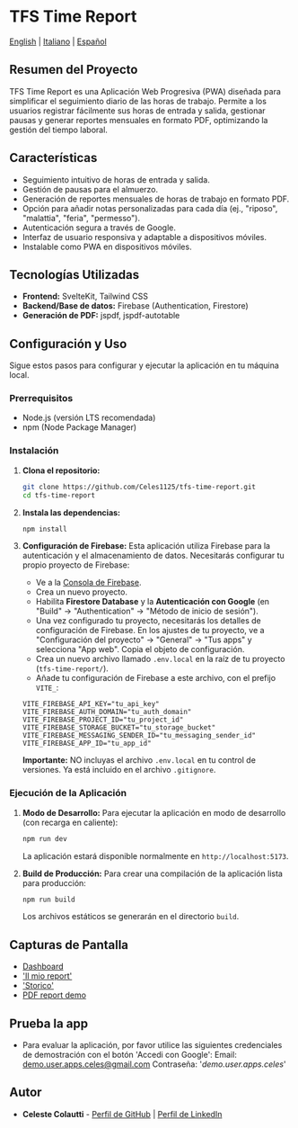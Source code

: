 # TFS Time Report

[English](README.md) | [Italiano](README.it.md) | [Español](README.es.md)

## Resumen del Proyecto

TFS Time Report es una Aplicación Web Progresiva (PWA) diseñada para simplificar el seguimiento diario de las horas de trabajo. Permite a los usuarios registrar fácilmente sus horas de entrada y salida, gestionar pausas y generar reportes mensuales en formato PDF, optimizando la gestión del tiempo laboral.

## Características

*   Seguimiento intuitivo de horas de entrada y salida.
*   Gestión de pausas para el almuerzo.
*   Generación de reportes mensuales de horas de trabajo en formato PDF.
*   Opción para añadir notas personalizadas para cada día (ej., "riposo", "malattia", "feria", "permesso").
*   Autenticación segura a través de Google.
*   Interfaz de usuario responsiva y adaptable a dispositivos móviles.
*   Instalable como PWA en dispositivos móviles.

## Tecnologías Utilizadas

*   **Frontend:** SvelteKit, Tailwind CSS
*   **Backend/Base de datos:** Firebase (Authentication, Firestore)
*   **Generación de PDF:** jspdf, jspdf-autotable

## Configuración y Uso

Sigue estos pasos para configurar y ejecutar la aplicación en tu máquina local.

### Prerrequisitos

*   Node.js (versión LTS recomendada)
*   npm (Node Package Manager)

### Instalación

1.  **Clona el repositorio:**
    ```bash
    git clone https://github.com/Celes1125/tfs-time-report.git
    cd tfs-time-report
    ```

2.  **Instala las dependencias:**
    ```bash
    npm install
    ```

3.  **Configuración de Firebase:**
    Esta aplicación utiliza Firebase para la autenticación y el almacenamiento de datos. Necesitarás configurar tu propio proyecto de Firebase:
    *   Ve a la [Consola de Firebase](https://console.firebase.google.com/).
    *   Crea un nuevo proyecto.
    *   Habilita **Firestore Database** y la **Autenticación con Google** (en "Build" -> "Authentication" -> "Método de inicio de sesión").
    *   Una vez configurado tu proyecto, necesitarás los detalles de configuración de Firebase. En los ajustes de tu proyecto, ve a "Configuración del proyecto" -> "General" -> "Tus apps" y selecciona "App web". Copia el objeto de configuración.
    *   Crea un nuevo archivo llamado `.env.local` en la raíz de tu proyecto (`tfs-time-report/`).
    *   Añade tu configuración de Firebase a este archivo, con el prefijo `VITE_`:
      ```env
      VITE_FIREBASE_API_KEY="tu_api_key"
      VITE_FIREBASE_AUTH_DOMAIN="tu_auth_domain"
      VITE_FIREBASE_PROJECT_ID="tu_project_id"
      VITE_FIREBASE_STORAGE_BUCKET="tu_storage_bucket"
      VITE_FIREBASE_MESSAGING_SENDER_ID="tu_messaging_sender_id"
      VITE_FIREBASE_APP_ID="tu_app_id"
      ```

    **Importante:** NO incluyas el archivo `.env.local` en tu control de versiones. Ya está incluido en el archivo `.gitignore`.

### Ejecución de la Aplicación

1.  **Modo de Desarrollo:**
    Para ejecutar la aplicación en modo de desarrollo (con recarga en caliente):
    ```bash
    npm run dev
    ```
    La aplicación estará disponible normalmente en `http://localhost:5173`.

2.  **Build de Producción:**
    Para crear una compilación de la aplicación lista para producción:
    ```bash
    npm run build
    ```
    Los archivos estáticos se generarán en el directorio `build`.

## Capturas de Pantalla

*   [Dashboard](docs/screenshots/dashboard.jpg)
*   ['Il mio report'](docs/screenshots/report.jpg)
*   ['Storico'](docs/screenshots/storico.jpg)
*   [PDF report demo](docs/demoPDFreport.pdf)

## Prueba la app
* Para evaluar la aplicación, por favor utilice las siguientes credenciales de demostración con el botón 'Accedi con Google':
    Email: demo.user.apps.celes@gmail.com
    Contraseña: '*demo.user.apps.celes*'

## Autor

*   **Celeste Colautti** - [Perfil de GitHub](https://github.com/Celes1125) | [Perfil de LinkedIn](https://www.linkedin.com/in/celestecolautti/)

